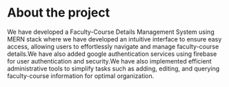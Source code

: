 # About the project
We have developed a Faculty-Course Details Management System using MERN stack where we have developed an intuitive interface to ensure easy access, allowing users to effortlessly navigate and manage faculty-course details.We have also added google authentication services using firebase for user authentication and security.We have also implemented efficient administrative tools to simplify tasks such as adding, editing, and querying faculty-course information for optimal organization.
